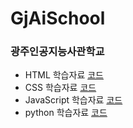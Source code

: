 # GjAiSchool
### 광주인공지능사관학교
* HTML 학습자료 [코드](https://github.com/likemilktea/GjAiSchool/tree/main/HTMLCSS/01.HTML)
* CSS 학습자료 [코드](https://github.com/likemilktea/GjAiSchool/tree/main/HTMLCSS/02.CSS)
* JavaScript 학습자료 [코드](https://github.com/likemilktea/GjAiSchool/tree/main/HTMLCSS/03.JavaScript)
* python 학습자료 [코드](https://github.com/likemilktea/GjAiSchool/tree/main/python/04.Python)

